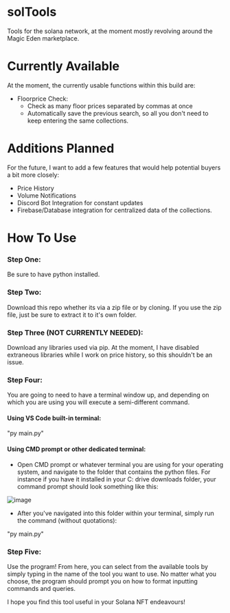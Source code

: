 # solTools
Tools for the solana network, at the moment mostly revolving around the Magic Eden marketplace.

# Currently Available
At the moment, the currently usable functions within this build are:
 - Floorprice Check:
      - Check as many floor prices separated by commas at once
      - Automatically save the previous search, so all you don't need to keep entering the same collections.

# Additions Planned
For the future, I want to add a few features that would help potential buyers a bit more closely:
- Price History
- Volume Notifications
- Discord Bot Integration for constant updates
- Firebase/Database integration for centralized data of the collections.

# How To Use

### Step One: 
Be sure to have python installed.

### Step Two:
Download this repo whether its via a zip file or by cloning. If you use the zip file, just be sure to extract it to it's own folder.

### Step Three (NOT CURRENTLY NEEDED): 
Download any libraries used via pip. At the moment, I have disabled extraneous libraries while I work on price history, so this shouldn't be an issue.

### Step Four: 
You are going to need to have a terminal window up, and depending on which you are using you will execute a semi-different command.

#### Using VS Code built-in terminal:
"py main.py"

#### Using CMD prompt or other dedicated terminal:
- Open CMD prompt or whatever terminal you are using for your operating system, and navigate to the folder that contains the python files. For instance if you have it installed in your C: drive downloads folder, your command prompt should look something like this:

![image](https://user-images.githubusercontent.com/73611619/168404935-ec02d4c4-b0d1-4719-8364-b32ac49c58bc.png)

- After you've navigated into this folder within your terminal, simply run the command (without quotations):

"py main.py"

### Step Five:
Use the program!
From here, you can select from the available tools by simply typing in the name of the tool you want to use.
No matter what you choose, the program should prompt you on how to format inputting commands and queries.

I hope you find this tool useful in your Solana NFT endeavours!
